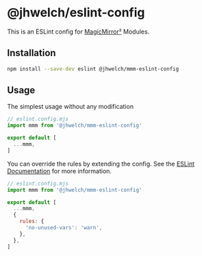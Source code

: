 # @jhwelch/eslint-config

This is an ESLint config for [MagicMirror²](https://github.com/MichMich/MagicMirror/) Modules.

## Installation

```bash
npm install --save-dev eslint @jhwelch/mmm-eslint-config
```

## Usage

The simplest usage without any modification 

```mjs
// eslint.config.mjs
import mmm from '@jhwelch/mmm-eslint-config'

export default [
  ...mmm,
]
```

You can override the rules by extending the config. See the [ESLint Documentation](https://eslint.org/docs/latest/extend/shareable-configs#overriding-settings-from-shareable-configs) for more information.

```mjs
// eslint.config.mjs
import mmm from '@jhwelch/mmm-eslint-config'

export default [
  ...mmm,
  {
    rules: {
      'no-unused-vars': 'warn',
    },
  },
]
```
